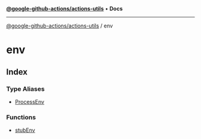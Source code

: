 [**@google-github-actions/actions-utils**](../README.md) • **Docs**

***

[@google-github-actions/actions-utils](../modules.md) / env

# env

## Index

### Type Aliases

- [ProcessEnv](type-aliases/ProcessEnv.md)

### Functions

- [stubEnv](functions/stubEnv.md)
